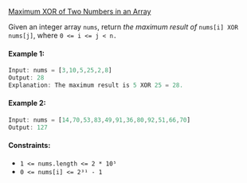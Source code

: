 [Maximum XOR of Two Numbers in an Array](https://leetcode.com/problems/maximum-xor-of-two-numbers-in-an-array/)

Given an integer array `nums`, return *the maximum result of* `nums[i] XOR nums[j]`, where `0 <= i <= j < n.`

#### Example 1:
```js
Input: nums = [3,10,5,25,2,8]
Output: 28
Explanation: The maximum result is 5 XOR 25 = 28.
```
#### Example 2:
```js
Input: nums = [14,70,53,83,49,91,36,80,92,51,66,70]
Output: 127
```
#### Constraints:

- `1 <= nums.length <= 2 * 10⁵`
- `0 <= nums[i] <= 2³¹ - 1`